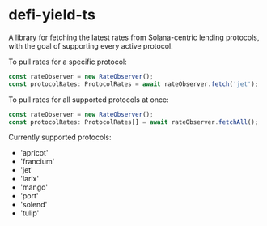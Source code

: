 # defi-yield-ts

A library for fetching the latest rates from Solana-centric lending protocols, with the goal of supporting every active protocol.

To pull rates for a specific protocol:

```typescript
const rateObserver = new RateObserver();
const protocolRates: ProtocolRates = await rateObserver.fetch('jet');
```

To pull rates for all supported protocols at once:

```typescript
const rateObserver = new RateObserver();
const protocolRates: ProtocolRates[] = await rateObserver.fetchAll();
```

Currently supported protocols:

- 'apricot'
- 'francium'
- 'jet'
- 'larix'
- 'mango'
- 'port'
- 'solend'
- 'tulip'
